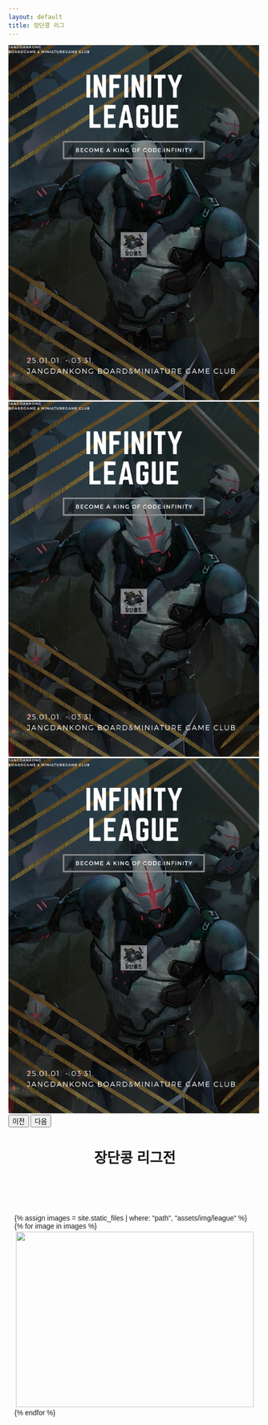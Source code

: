 ```yaml
---
layout: default
title: 장단콩 리그
---
```


<style>
  /* 데스크탑에서 이미지 최대 너비를 500px로 고정 */
  .carousel-inner img {
    max-width: 500px;
    height: auto;
    margin: 0 auto;
  }

  /* 모바일(화면 너비가 768px 이하)에서는 이미지가 화면 크기에 맞게 조정 */
  @media (max-width: 768px) {
    .carousel-inner img {
      max-width: 100%; /* 부모 컨테이너에 맞게 */
    }
  }
  body {
      /* background-color: #1d1d1d !important;
      font-family: "Asap", sans-serif;
      color: #989898;
      margin: 10px;
      font-size: 16px; */
  }

  #demo {
    height: 100%;
    position: relative;
    overflow: hidden;
  }

  .green {
    background-color: #6fb936;
  }

  .thumb {
    margin-bottom: 30px;
  }

  .page-top {
    margin-top: 85px;
  }

  img.zoom {
    width: 100%;
    height: 200px;
    border-radius: 5px;
    object-fit: cover;
    -webkit-transition: all .3s ease-in-out;
    -moz-transition: all .3s ease-in-out;
    -o-transition: all .3s ease-in-out;
    -ms-transition: all .3s ease-in-out;
  }

  .transition {
    -webkit-transform: scale(1.2); 
    -moz-transform: scale(1.2);
    -o-transform: scale(1.2);
    transform: scale(1.2);
  }

  .modal-header {
    border-bottom: none;
  }

  .modal-title {
    color: #000;
  }

  .modal-footer {
    display: none;
  }

  /* 갤러리 2안 */

  @import url(https://fonts.googleapis.com/css?family=Quicksand:400,300);
    body{
        font-family: 'Quicksand', sans-serif;
    }
    .gal-container{
        padding: 12px;
    }
    .gal-item{
        overflow: hidden;
        padding: 3px;
    }
    .gal-item .box{
        height: 350px;
        overflow: hidden;
    }
    .box img{
        height: 100%;
        width: 100%;
        object-fit:cover;
        -o-object-fit:cover;
    }
    .gal-item a:focus{
        outline: none;
    }
    .gal-item a:after{
        content:"\e003";
        /* font-family: 'Glyphicons Halflings'; */
        opacity: 0;
        background-color: rgba(0, 0, 0, 0.75);
        position: absolute;
        right: 3px;
        left: 3px;
        top: 3px;
        bottom: 3px;
        text-align: center;
        line-height: 350px;
        /* font-size: 30px; */
        color: #fff;
        -webkit-transition: all 0.5s ease-in-out 0s;
        -moz-transition: all 0.5s ease-in-out 0s;
        transition: all 0.5s ease-in-out 0s;
    }
    .gal-item a:hover:after{
        opacity: 1;
    }
    .modal-open .gal-container .modal{
        background-color: rgba(0,0,0,0.4);
    }
    .modal-open .gal-item .modal-body{
        padding: 0px;
    }
    .modal-open .gal-item button.close{
        position: absolute;
        width: 25px;
        height: 25px;
        background-color: #000;
        opacity: 1;
        color: #fff;
        z-index: 999;
        right: -12px;
        top: -12px;
        border-radius: 50%;
        font-size: 15px;
        border: 2px solid #fff;
        line-height: 25px;
        -webkit-box-shadow: 0 0 1px 1px rgba(0,0,0,0.35);
        box-shadow: 0 0 1px 1px rgba(0,0,0,0.35);
    }
    .modal-open .gal-item button.close:focus{
        outline: none;
    }
    .modal-open .gal-item button.close span{
        position: relative;
        top: -3px;
        font-weight: lighter;
        text-shadow:none;
    }
    .gal-container .modal-dialogue{
        width: 80%;
    }
    .gal-container .description{
        position: relative;
        height: 40px;
        top: -40px;
        padding: 10px 25px;
        background-color: rgba(0,0,0,0.5);
        color: #fff;
        text-align: left;
    }
    .gal-container .description h4{
        margin:0px;
        font-size: 15px;
        font-weight: 300;
        line-height: 20px;
    }
    .gal-container .modal.fade .modal-dialog {
        -webkit-transform: scale(0.1);
        -moz-transform: scale(0.1);
        -ms-transform: scale(0.1);
        transform: scale(0.1);
        top: 100px;
        opacity: 0;
        -webkit-transition: all 0.3s;
        -moz-transition: all 0.3s;
        transition: all 0.3s;
    }

    .gal-container .modal.fade.in .modal-dialog {
        -webkit-transform: scale(1);
        -moz-transform: scale(1);
        -ms-transform: scale(1);
        transform: scale(1);
        -webkit-transform: translate3d(0, -100px, 0);
        transform: translate3d(0, -100px, 0);
        opacity: 1;
    }
    @media (min-width: 768px) {
    .gal-container .modal-dialog {
        width: 55%;
        margin: 50 auto;
    }
    }
    @media (max-width: 768px) {
        .gal-container .modal-content{
            height:250px;
        }
    }
    /* Footer Style */
    i.red{
        color:#BC0213;
    }
    .gal-container{
        padding-top :75px;
        padding-bottom:75px;
    }
    footer{
        font-family: 'Quicksand', sans-serif;
    }
    footer a,footer a:hover{
        color: #88C425;
    }
  
</style>
<!-- 캐러샐  -->
<div id="carouselExampleAutoplaying" class="carousel slide" data-bs-ride="carousel">
  <div class="carousel-inner">
    <div class="carousel-item active">
        <a href="https://www.jdkclub.click/infinity">
            <img src="/assets/img/infinityleague1.png" class="d-block img-fluid mx-auto" alt="1">
        </a>
    </div>
    <div class="carousel-item">
        <a href="https://www.jdkclub.click/conquest">
            <img src="/assets/img/infinityleague1.png" class="d-block img-fluid mx-auto" alt="2">
        </a>
    </div>
    <div class="carousel-item">
        <a href="https://www.jdkclub.click/infinity">
            <img src="/assets/img/infinityleague1.png" class="d-block img-fluid mx-auto" alt="3">
        </a>
    </div>
  </div>
  <button class="carousel-control-prev" type="button" data-bs-target="#carouselExampleAutoplaying" data-bs-slide="prev">
    <span class="carousel-control-prev-icon" aria-hidden="true"></span>
    <span class="visually-hidden">이전</span>
  </button>
  <button class="carousel-control-next" type="button" data-bs-target="#carouselExampleAutoplaying" data-bs-slide="next">
    <span class="carousel-control-next-icon" aria-hidden="true"></span>
    <span class="visually-hidden">다음</span>
  </button>
</div>



<div id="contact" style="display: flex; flex-direction: column; align-items: center; text-align: center;">
  <h1 class="pageTitle">장단콩 리그전</h1>
	<a></a>
</div>


<!-- 갤러리 -->
<!-- <div class="container page-top">
  <div class="row">
      <div class="col-lg-3 col-md-4 col-xs-6 thumb">
          <a href="https://images.pexels.com/photos/62307/air-bubbles-diving-underwater-blow-62307.jpeg?auto=compress&cs=tinysrgb&h=650&w=940" class="fancybox" rel="ligthbox">
              <img  src="https://images.pexels.com/photos/62307/air-bubbles-diving-underwater-blow-62307.jpeg?auto=compress&cs=tinysrgb&h=650&w=940" class="zoom img-fluid" alt=""> 
          </a>
      </div>
      <div class="col-lg-3 col-md-4 col-xs-6 thumb">
          <a href="https://images.pexels.com/photos/38238/maldives-ile-beach-sun-38238.jpeg?auto=compress&cs=tinysrgb&h=650&w=940" class="fancybox" rel="ligthbox">
              <img src="https://images.pexels.com/photos/38238/maldives-ile-beach-sun-38238.jpeg?auto=compress&cs=tinysrgb&h=650&w=940" class="zoom img-fluid" alt="">
          </a>
      </div>
      <div class="col-lg-3 col-md-4 col-xs-6 thumb">
          <a href="https://images.pexels.com/photos/158827/field-corn-air-frisch-158827.jpeg?auto=compress&cs=tinysrgb&dpr=2&h=650&w=940" class="fancybox" rel="ligthbox">
              <img  src="https://images.pexels.com/photos/158827/field-corn-air-frisch-158827.jpeg?auto=compress&cs=tinysrgb&dpr=2&h=650&w=940" class="zoom img-fluid" alt="">
          </a>
      </div>
      <div class="col-lg-3 col-md-4 col-xs-6 thumb">
          <a href="https://images.pexels.com/photos/302804/pexels-photo-302804.jpeg?auto=compress&cs=tinysrgb&dpr=2&h=650&w=940" class="fancybox" rel="ligthbox">
              <img src="https://images.pexels.com/photos/302804/pexels-photo-302804.jpeg?auto=compress&cs=tinysrgb&dpr=2&h=650&w=940" class="zoom img-fluid" alt="">
          </a>
      </div>
      <div class="col-lg-3 col-md-4 col-xs-6 thumb">
          <a href="https://images.pexels.com/photos/1038914/pexels-photo-1038914.jpeg?auto=compress&cs=tinysrgb&h=650&w=940" class="fancybox" rel="ligthbox">
              <img  src="https://images.pexels.com/photos/1038914/pexels-photo-1038914.jpeg?auto=compress&cs=tinysrgb&h=650&w=940" class="zoom img-fluid" alt="">
          </a>
      </div>
      <div class="col-lg-3 col-md-4 col-xs-6 thumb">
          <a href="https://images.pexels.com/photos/414645/pexels-photo-414645.jpeg?auto=compress&cs=tinysrgb&h=650&w=940" class="fancybox" rel="ligthbox">
              <img  src="https://images.pexels.com/photos/414645/pexels-photo-414645.jpeg?auto=compress&cs=tinysrgb&h=650&w=940" class="zoom img-fluid" alt="">
          </a>
      </div>
      <div class="col-lg-3 col-md-4 col-xs-6 thumb">
          <a href="https://images.pexels.com/photos/56005/fiji-beach-sand-palm-trees-56005.jpeg?auto=compress&cs=tinysrgb&dpr=2&h=650&w=940" class="fancybox" rel="ligthbox">
              <img  src="https://images.pexels.com/photos/56005/fiji-beach-sand-palm-trees-56005.jpeg?auto=compress&cs=tinysrgb&dpr=2&h=650&w=940" class="zoom img-fluid" alt="">
          </a>
      </div>
      <div class="col-lg-3 col-md-4 col-xs-6 thumb">
          <a href="https://images.pexels.com/photos/1038002/pexels-photo-1038002.jpeg?auto=compress&cs=tinysrgb&dpr=2&h=650&w=940" class="fancybox" rel="ligthbox">
              <img  src="https://images.pexels.com/photos/1038002/pexels-photo-1038002.jpeg?auto=compress&cs=tinysrgb&dpr=2&h=650&w=940" class="zoom img-fluid" alt="">
          </a>
      </div>
  </div>
</div> -->

<!-- 
jQuery 라이브러리
<script src="https://code.jquery.com/jquery-3.6.0.min.js"></script>
Fancybox JS
<script src="https://cdnjs.cloudflare.com/ajax/libs/fancybox/3.5.7/jquery.fancybox.min.js"></script>

 -->

<!-- 갤러리 2안 -->

<!-- <link rel="stylesheet" href="https://maxcdn.bootstrapcdn.com/font-awesome/4.5.0/css/font-awesome.min.css">
<section>
  <div class="container gal-container">
    <div class="col-md-8 col-sm-12 co-xs-12 gal-item">
      <div class="box">
        <a href="#" data-toggle="modal" data-target="#1">
          <img src="http://nabeel.co.in/files/bootsnipp/gallery/1.jpg">
        </a>
        <div class="modal fade" id="1" tabindex="-1" role="dialog">
          <div class="modal-dialog" role="document">
            <div class="modal-content">
                <button type="button" class="close" data-dismiss="modal" aria-label="Close"><span aria-hidden="true">×</span></button>
              <div class="modal-body">
                <img src="http://nabeel.co.in/files/bootsnipp/gallery/1.jpg">
              </div>
                <div class="col-md-12 description">
                </div>
            </div>
          </div>
        </div>
      </div>
    </div>
    <div class="col-md-4 col-sm-6 co-xs-12 gal-item">
      <div class="box">
        <a href="#" data-toggle="modal" data-target="#2">
          <img src="http://nabeel.co.in/files/bootsnipp/gallery/2.jpg">
        </a>
        <div class="modal fade" id="2" tabindex="-1" role="dialog">
          <div class="modal-dialog" role="document">
            <div class="modal-content">
                <button type="button" class="close" data-dismiss="modal" aria-label="Close"><span aria-hidden="true">×</span></button>
              <div class="modal-body">
                <img src="http://nabeel.co.in/files/bootsnipp/gallery/2.jpg">
              </div>
                <div class="col-md-12 description">
                  <h4>This is the second one on my Gallery</h4>
                </div>
            </div>
          </div>
        </div>
      </div>
    </div>
    <div class="col-md-4 col-sm-6 co-xs-12 gal-item">
      <div class="box">
        <a href="#" data-toggle="modal" data-target="#3">
          <img src="http://nabeel.co.in/files/bootsnipp/gallery/3.jpg">
        </a>
        <div class="modal fade" id="3" tabindex="-1" role="dialog">
          <div class="modal-dialog" role="document">
            <div class="modal-content">
                <button type="button" class="close" data-dismiss="modal" aria-label="Close"><span aria-hidden="true">×</span></button>
              <div class="modal-body">
                <img src="http://nabeel.co.in/files/bootsnipp/gallery/3.jpg">
              </div>
                <div class="col-md-12 description">
                  <h4>This is the third one on my Gallery</h4>
                </div>
            </div>
          </div>
        </div>
      </div>
    </div>
    <div class="col-md-4 col-sm-6 co-xs-12 gal-item">
      <div class="box">
        <a href="#" data-toggle="modal" data-target="#4">
          <img src="http://nabeel.co.in/files/bootsnipp/gallery/4.jpg">
        </a>
        <div class="modal fade" id="4" tabindex="-1" role="dialog">
          <div class="modal-dialog" role="document">
            <div class="modal-content">
                <button type="button" class="close" data-dismiss="modal" aria-label="Close"><span aria-hidden="true">×</span></button>
              <div class="modal-body">
                <img src="http://nabeel.co.in/files/bootsnipp/gallery/4.jpg">
              </div>
                <div class="col-md-12 description">
                  <h4>This is the fourth one on my Gallery</h4>
                </div>
            </div>
          </div>
        </div>
      </div>
    </div>
    <div class="col-md-4 col-sm-6 co-xs-12 gal-item">
      <div class="box">
        <a href="#" data-toggle="modal" data-target="#5">
          <img src="http://nabeel.co.in/files/bootsnipp/gallery/5.jpg">
        </a>
        <div class="modal fade" id="5" tabindex="-1" role="dialog">
          <div class="modal-dialog" role="document">
            <div class="modal-content">
                <button type="button" class="close" data-dismiss="modal" aria-label="Close"><span aria-hidden="true">×</span></button>
              <div class="modal-body">
                <img src="http://nabeel.co.in/files/bootsnipp/gallery/5.jpg">
              </div>
                <div class="col-md-12 description">
                  <h4>This is the fifth one on my Gallery</h4>
                </div>
            </div>
          </div>
        </div>
      </div>
    </div>
    <div class="col-md-4 col-sm-6 co-xs-12 gal-item">
      <div class="box">
        <a href="#" data-toggle="modal" data-target="#6">
          <img src="http://nabeel.co.in/files/bootsnipp/gallery/6.jpg">
        </a>
        <div class="modal fade" id="6" tabindex="-1" role="dialog">
          <div class="modal-dialog" role="document">
            <div class="modal-content">
                <button type="button" class="close" data-dismiss="modal" aria-label="Close"><span aria-hidden="true">×</span></button>
              <div class="modal-body">
                <img src="http://nabeel.co.in/files/bootsnipp/gallery/6.jpg">
              </div>
                <div class="col-md-12 description">
                  <h4>This is the sixth one on my Gallery</h4>
                </div>
            </div>
          </div>
        </div>
      </div>
    </div>
    <div class="col-md-4 col-sm-6 co-xs-12 gal-item">
      <div class="box">
        <a href="#" data-toggle="modal" data-target="#7">
          <img src="http://nabeel.co.in/files/bootsnipp/gallery/7.jpg">
        </a>
        <div class="modal fade" id="7" tabindex="-1" role="dialog">
          <div class="modal-dialog" role="document">
            <div class="modal-content">
                <button type="button" class="close" data-dismiss="modal" aria-label="Close"><span aria-hidden="true">×</span></button>
              <div class="modal-body">
                <img src="http://nabeel.co.in/files/bootsnipp/gallery/7.jpg">
              </div>
                <div class="col-md-12 description">
                  <h4>This is the seventh one on my Gallery</h4>
                </div>
            </div>
          </div>
        </div>
      </div>
    </div>
    <div class="col-md-4 col-sm-6 co-xs-12 gal-item">
      <div class="box">
        <a href="#" data-toggle="modal" data-target="#8">
          <img src="http://nabeel.co.in/files/bootsnipp/gallery/8.jpg">
        </a>
        <div class="modal fade" id="8" tabindex="-1" role="dialog">
          <div class="modal-dialog" role="document">
            <div class="modal-content">
                <button type="button" class="close" data-dismiss="modal" aria-label="Close"><span aria-hidden="true">×</span></button>
              <div class="modal-body">
                <img src="http://nabeel.co.in/files/bootsnipp/gallery/8.jpg">
              </div>
                <div class="col-md-12 description">
                  <h4>This is the eighth one on my Gallery</h4>
                </div>
            </div>
          </div>
        </div>
      </div>
    </div>
    <div class="col-md-4 col-sm-6 co-xs-12 gal-item">
      <div class="box">
        <a href="#" data-toggle="modal" data-target="#9">
          <img src="http://nabeel.co.in/files/bootsnipp/gallery/9.jpg">
        </a>
        <div class="modal fade" id="9" tabindex="-1" role="dialog">
          <div class="modal-dialog" role="document">
            <div class="modal-content">
                <button type="button" class="close" data-dismiss="modal" aria-label="Close"><span aria-hidden="true">×</span></button>
              <div class="modal-body">
                <img src="http://nabeel.co.in/files/bootsnipp/gallery/9.jpg">
              </div>
                <div class="col-md-12 description">
                  <h4>This is the ninth one on my Gallery</h4>
                </div>
            </div>
          </div>
        </div>
      </div>
    </div>
    <div class="col-md-8 col-sm-12 co-xs-12 gal-item">
      <div class="box">
        <a href="#" data-toggle="modal" data-target="#10">
          <img src="http://nabeel.co.in/files/bootsnipp/gallery/10.jpg">
        </a>
        <div class="modal fade" id="10" tabindex="-1" role="dialog">
          <div class="modal-dialog" role="document">
            <div class="modal-content">
                <button type="button" class="close" data-dismiss="modal" aria-label="Close"><span aria-hidden="true">×</span></button>
              <div class="modal-body">
                <img src="http://nabeel.co.in/files/bootsnipp/gallery/10.jpg">
              </div>
                <div class="col-md-12 description">
                  <h4>This is the tenth one on my Gallery</h4>
                </div>
            </div>
          </div>
        </div>
      </div>
    </div>
    <div class="col-md-4 col-sm-6 co-xs-12 gal-item">
      <div class="box">
        <a href="#" data-toggle="modal" data-target="#11">
          <img src="http://nabeel.co.in/files/bootsnipp/gallery/11.jpg">
        </a>
        <div class="modal fade" id="11" tabindex="-1" role="dialog">
          <div class="modal-dialog" role="document">
            <div class="modal-content">
                <button type="button" class="close" data-dismiss="modal" aria-label="Close"><span aria-hidden="true">×</span></button>
              <div class="modal-body">
                <img src="http://nabeel.co.in/files/bootsnipp/gallery/11.jpg">
              </div>
                <div class="col-md-12 description">
                  <h4>This is the leventh one on my Gallery</h4>
                </div>
            </div>
          </div>
        </div>
      </div>
    </div>
    <div class="col-md-4 col-sm-6 co-xs-12 gal-item">
      <div class="box">
        <a href="#" data-toggle="modal" data-target="#12">
          <img src="http://nabeel.co.in/files/bootsnipp/gallery/12.jpg">
        </a>
        <div class="modal fade" id="12" tabindex="-1" role="dialog">
          <div class="modal-dialog" role="document">
            <div class="modal-content">
                <button type="button" class="close" data-dismiss="modal" aria-label="Close"><span aria-hidden="true">×</span></button>
              <div class="modal-body">
                <img src="http://nabeel.co.in/files/bootsnipp/gallery/12.jpg">
              </div>
                <div class="col-md-12 description">
                  <h4>This is the 12th one on my Gallery</h4>
                </div>
            </div>
          </div>
        </div>
      </div>
    </div>
    <div class="col-md-4 col-sm-6 co-xs-12 gal-item">
      <div class="box">
        <a href="#" data-toggle="modal" data-target="#13">
          <img src="http://nabeel.co.in/files/bootsnipp/gallery/13.jpg">
        </a>
        <div class="modal fade" id="13" tabindex="-1" role="dialog">
          <div class="modal-dialog" role="document">
            <div class="modal-content">
                <button type="button" class="close" data-dismiss="modal" aria-label="Close"><span aria-hidden="true">×</span></button>
              <div class="modal-body">
                <img src="http://nabeel.co.in/files/bootsnipp/gallery/13.jpg">
              </div>
                <div class="col-md-12 description">
                  <h4>This is the 13th one on my Gallery</h4>
                </div>
            </div>
          </div>
        </div>
      </div>
    </div>
    <div class="col-md-4 col-sm-6 co-xs-12 gal-item">
      <div class="box">
        <a href="#" data-toggle="modal" data-target="#14">
          <img src="http://nabeel.co.in/files/bootsnipp/gallery/14.jpg">
        </a>
        <div class="modal fade" id="14" tabindex="-1" role="dialog">
          <div class="modal-dialog" role="document">
            <div class="modal-content">
                <button type="button" class="close" data-dismiss="modal" aria-label="Close"><span aria-hidden="true">×</span></button>
              <div class="modal-body">
                <img src="http://nabeel.co.in/files/bootsnipp/gallery/14.jpg">
              </div>
                <div class="col-md-12 description">
                  <h4>This is the 14th one on my Gallery</h4>
                </div>
            </div>
          </div>
        </div>
      </div>
    </div>
    <div class="col-md-4 col-sm-6 co-xs-12 gal-item">
      <div class="box">
        <a href="#" data-toggle="modal" data-target="#15">
          <img src="http://nabeel.co.in/files/bootsnipp/gallery/15.jpg">
        </a>
        <div class="modal fade" id="15" tabindex="-1" role="dialog">
          <div class="modal-dialog" role="document">
            <div class="modal-content">
                <button type="button" class="close" data-dismiss="modal" aria-label="Close"><span aria-hidden="true">×</span></button>
              <div class="modal-body">
                <img src="http://nabeel.co.in/files/bootsnipp/gallery/15.jpg">
              </div>
                <div class="col-md-12 description">
                  <h4>This is the 15th one on my Gallery</h4>
                </div>
            </div>
          </div>
        </div>
      </div>
    </div>
    <div class="col-md-4 col-sm-6 co-xs-12 gal-item">
      <div class="box">
        <a href="#" data-toggle="modal" data-target="#16">
          <img src="http://nabeel.co.in/files/bootsnipp/gallery/16.jpg">
        </a>
        <div class="modal fade" id="16" tabindex="-1" role="dialog">
          <div class="modal-dialog" role="document">
            <div class="modal-content">
                <button type="button" class="close" data-dismiss="modal" aria-label="Close"><span aria-hidden="true">×</span></button>
              <div class="modal-body">
                <img src="http://nabeel.co.in/files/bootsnipp/gallery/16.jpg">
              </div>
                <div class="col-md-12 description">
                  <h4>This is the 16th one on my Gallery</h4>
                </div>
            </div>
          </div>
        </div>
      </div>
    </div>
  </div>
</section> -->

<link rel="stylesheet" href="https://maxcdn.bootstrapcdn.com/font-awesome/4.5.0/css/font-awesome.min.css">
<section>
  <div class="container gal-container">
    {% assign images = site.static_files | where: "path", "assets/img/league" %}
    {% for image in images %}
    <div class="col-md-4 col-sm-6 co-xs-12 gal-item">
      <div class="box">
        <a href="#" data-toggle="modal" data-target="#modal-{{ forloop.index }}">
          <img src="{{ image.path }}">
        </a>
        <div class="modal fade" id="modal-{{ forloop.index }}" tabindex="-1" role="dialog">
          <div class="modal-dialog" role="document">
            <div class="modal-content">
                <button type="button" class="close" data-dismiss="modal" aria-label="Close">
                  <span aria-hidden="true">&times;</span>
                </button>
              <div class="modal-body">
                <img src="{{ image.path }}">
              </div>
            </div>
          </div>
        </div>
      </div>
    </div>
    {% endfor %}
  </div>
</section>